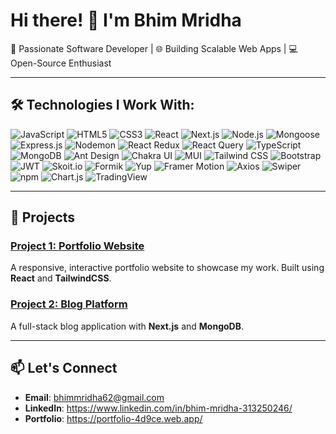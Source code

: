 # Hi there! 👋 I'm Bhim Mridha

🚀 Passionate Software Developer | 🌐 Building Scalable Web Apps | 💻 Open-Source Enthusiast

---

## 🛠️ Technologies I Work With:
![JavaScript](https://img.shields.io/badge/-JavaScript-F7DF1E?style=for-the-badge&logo=javascript&logoColor=black)
![HTML5](https://img.shields.io/badge/-HTML5-E34F26?style=for-the-badge&logo=html5&logoColor=white)
![CSS3](https://img.shields.io/badge/-CSS3-1572B6?style=for-the-badge&logo=css3&logoColor=white)
![React](https://img.shields.io/badge/-React-61DAFB?style=for-the-badge&logo=react&logoColor=white)
![Next.js](https://img.shields.io/badge/-Next.js-000000?style=for-the-badge&logo=next.js&logoColor=white)
![Node.js](https://img.shields.io/badge/-Node.js-339933?style=for-the-badge&logo=node.js&logoColor=white)
![Mongoose](https://img.shields.io/badge/-Mongoose-880000?style=for-the-badge&logo=mongoose&logoColor=white)
![Express.js](https://img.shields.io/badge/-Express.js-000000?style=for-the-badge&logo=express&logoColor=white)
![Nodemon](https://img.shields.io/badge/-Nodemon-76D04B?style=for-the-badge&logo=nodemon&logoColor=white)
![React Redux](https://img.shields.io/badge/-React_Redux-764ABC?style=for-the-badge&logo=redux&logoColor=white)
![React Query](https://img.shields.io/badge/-React_Query-FF4154?style=for-the-badge&logo=react-query&logoColor=white)
![TypeScript](https://img.shields.io/badge/-TypeScript-007ACC?style=for-the-badge&logo=typescript&logoColor=white)
![MongoDB](https://img.shields.io/badge/-MongoDB-47A248?style=for-the-badge&logo=mongodb&logoColor=white)
![Ant Design](https://img.shields.io/badge/-Ant_Design-0170FE?style=for-the-badge&logo=antdesign&logoColor=white)
![Chakra UI](https://img.shields.io/badge/-Chakra_UI-319795?style=for-the-badge&logo=chakraui&logoColor=white)
![MUI](https://img.shields.io/badge/-MUI-007FFF?style=for-the-badge&logo=mui&logoColor=white)
![Tailwind CSS](https://img.shields.io/badge/-Tailwind_CSS-38B2AC?style=for-the-badge&logo=tailwindcss&logoColor=white)
![Bootstrap](https://img.shields.io/badge/-Bootstrap-563D7C?style=for-the-badge&logo=bootstrap&logoColor=white)
![JWT](https://img.shields.io/badge/-JWT-000000?style=for-the-badge&logo=jsonwebtokens&logoColor=white)
![Skoit.io](https://img.shields.io/badge/-Skoit.io-319795?style=for-the-badge&logo=skoit.io&logoColor=white)
![Formik](https://img.shields.io/badge/-Formik-005571?style=for-the-badge&logo=formik&logoColor=white)
![Yup](https://img.shields.io/badge/-Yup-005571?style=for-the-badge&logo=yup&logoColor=white)
![Framer Motion](https://img.shields.io/badge/-Framer_Motion-005571?style=for-the-badge&logo=framer&logoColor=white)
![Axios](https://img.shields.io/badge/-Axios-5A29E4?style=for-the-badge&logo=axios&logoColor=white)
![Swiper](https://img.shields.io/badge/-Swiper-6332F6?style=for-the-badge&logo=swiper&logoColor=white)
![npm](https://img.shields.io/badge/-npm-CC3534?style=for-the-badge&logo=npm&logoColor=white)
![Chart.js](https://img.shields.io/badge/-Chart.js-F7B500?style=for-the-badge&logo=chart.js&logoColor=white)
![TradingView](https://img.shields.io/badge/-TradingView-1D4D5C?style=for-the-badge&logo=tradingview&logoColor=white)

---

## 📝 Projects
### [Project 1: Portfolio Website](https://github.com/yourusername/portfolio)
A responsive, interactive portfolio website to showcase my work. Built using **React** and **TailwindCSS**.

### [Project 2: Blog Platform](https://github.com/yourusername/blog-platform)
A full-stack blog application with **Next.js** and **MongoDB**.

---

## 📫 Let's Connect
- **Email**: bhimmridha62@gmail.com
- **LinkedIn**: https://www.linkedin.com/in/bhim-mridha-313250246/
- **Portfolio**: https://portfolio-4d9ce.web.app/
